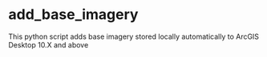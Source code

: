 # add_base_imagery
This python script adds base imagery stored locally automatically to ArcGIS Desktop 10.X and above

